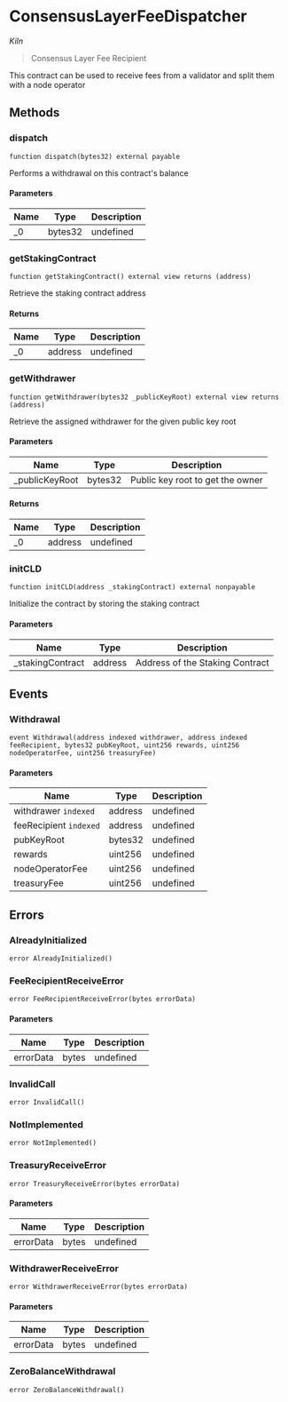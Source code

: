 # ConsensusLayerFeeDispatcher

*Kiln*

> Consensus Layer Fee Recipient

This contract can be used to receive fees from a validator and split them with a node operator



## Methods

### dispatch

```solidity
function dispatch(bytes32) external payable
```

Performs a withdrawal on this contract&#39;s balance



#### Parameters

| Name | Type | Description |
|---|---|---|
| _0 | bytes32 | undefined |

### getStakingContract

```solidity
function getStakingContract() external view returns (address)
```

Retrieve the staking contract address




#### Returns

| Name | Type | Description |
|---|---|---|
| _0 | address | undefined |

### getWithdrawer

```solidity
function getWithdrawer(bytes32 _publicKeyRoot) external view returns (address)
```

Retrieve the assigned withdrawer for the given public key root



#### Parameters

| Name | Type | Description |
|---|---|---|
| _publicKeyRoot | bytes32 | Public key root to get the owner |

#### Returns

| Name | Type | Description |
|---|---|---|
| _0 | address | undefined |

### initCLD

```solidity
function initCLD(address _stakingContract) external nonpayable
```

Initialize the contract by storing the staking contract



#### Parameters

| Name | Type | Description |
|---|---|---|
| _stakingContract | address | Address of the Staking Contract |



## Events

### Withdrawal

```solidity
event Withdrawal(address indexed withdrawer, address indexed feeRecipient, bytes32 pubKeyRoot, uint256 rewards, uint256 nodeOperatorFee, uint256 treasuryFee)
```





#### Parameters

| Name | Type | Description |
|---|---|---|
| withdrawer `indexed` | address | undefined |
| feeRecipient `indexed` | address | undefined |
| pubKeyRoot  | bytes32 | undefined |
| rewards  | uint256 | undefined |
| nodeOperatorFee  | uint256 | undefined |
| treasuryFee  | uint256 | undefined |



## Errors

### AlreadyInitialized

```solidity
error AlreadyInitialized()
```






### FeeRecipientReceiveError

```solidity
error FeeRecipientReceiveError(bytes errorData)
```





#### Parameters

| Name | Type | Description |
|---|---|---|
| errorData | bytes | undefined |

### InvalidCall

```solidity
error InvalidCall()
```






### NotImplemented

```solidity
error NotImplemented()
```






### TreasuryReceiveError

```solidity
error TreasuryReceiveError(bytes errorData)
```





#### Parameters

| Name | Type | Description |
|---|---|---|
| errorData | bytes | undefined |

### WithdrawerReceiveError

```solidity
error WithdrawerReceiveError(bytes errorData)
```





#### Parameters

| Name | Type | Description |
|---|---|---|
| errorData | bytes | undefined |

### ZeroBalanceWithdrawal

```solidity
error ZeroBalanceWithdrawal()
```







